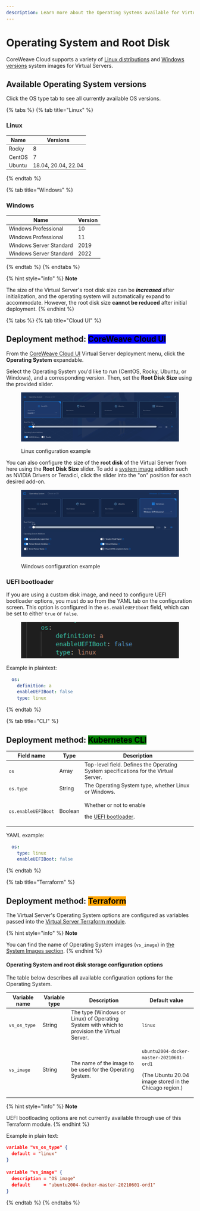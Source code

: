 ```yaml
---
description: Learn more about the Operating Systems available for Virtual Servers.
---
```


# Operating System and Root Disk

CoreWeave Cloud supports a variety of [Linux distributions](https://docs.coreweave.com/virtual-servers/coreweave-system-images/linux-images?q=system+images) and [Windows versions](https://docs.coreweave.com/virtual-servers/coreweave-system-images/windows-images?q=system+images) system images for Virtual Servers.

## Available Operating System versions

Click the OS type tab to see all currently available OS versions.

{% tabs %}
{% tab title="Linux" %}
### Linux

| Name   | Versions            |
| ------ | ------------------- |
| Rocky  | 8                   |
| CentOS | 7                   |
| Ubuntu | 18.04, 20.04, 22.04 |
{% endtab %}

{% tab title="Windows" %}
### Windows

| Name                    | Version |
| ----------------------- | ------- |
| Windows Professional    | 10      |
| Windows Professional    | 11      |
| Windows Server Standard | 2019    |
| Windows Server Standard | 2022    |
{% endtab %}
{% endtabs %}

{% hint style="info" %}
**Note**

The size of the Virtual Server's root disk size can be _**increased**_ after initialization, and the operating system will automatically expand to accommodate. However, the root disk size **cannot be reduced** after initial deployment.
{% endhint %}

{% tabs %}
{% tab title="Cloud UI" %}
## **Deployment method:** <mark style="background-color:blue;">CoreWeave Cloud UI</mark>

From the [CoreWeave Cloud UI](../../../virtual-servers/deployment-methods/coreweave-apps.md) Virtual Server deployment menu, click the **Operating System** expandable.

Select the Operating System you'd like to run (CentOS, Rocky, Ubuntu, or Windows), and a corresponding version. Then, set the **Root Disk Size** using the provided slider.

<figure><img src="../../.gitbook/assets/image (46).png" alt="Screenshot of OS selection menu"><figcaption><p>Linux configuration example</p></figcaption></figure>

You can also configure the size of the **root disk** of the Virtual Server from here using the **Root Disk Size** slider. To add a [system image](../coreweave-system-images/) addition such as NVIDIA Drivers or Teradici, click the slider into the "on" position for each desired add-on.

<figure><img src="../../.gitbook/assets/image (42).png" alt=""><figcaption><p>Windows configuration example</p></figcaption></figure>

### **UEFI bootloader**

If you are using a custom disk image, and need to configure UEFI bootloader options, you must do so from the YAML tab on the configuration screen. This option is configured in the `os.enableUEFIboot` field, which can be set to either `true` or `false`.

<figure><img src="../../.gitbook/assets/image (73).png" alt="" width="491"><figcaption></figcaption></figure>

Example in plaintext:

```yaml
  os:
    definition: a
    enableUEFIBoot: false
    type: linux
```
{% endtab %}

{% tab title="CLI" %}
## **Deployment method:** <mark style="background-color:green;">Kubernetes CLI</mark>

| Field name          | Type    | Description                                                                                                     |
| ------------------- | ------- | --------------------------------------------------------------------------------------------------------------- |
| `os`                | Array   | Top-level field. Defines the Operating System specifications for the Virtual Server.                            |
| `os.type`           | String  | The Operating System type, whether Linux or Windows.                                                            |
| `os.enableUEFIBoot` | Boolean | <p>Whether or not to enable</p><p>the <a href="https://wiki.ubuntu.com/EFIBootLoaders">UEFI bootloader</a>.</p> |

YAML example:

```yaml
  os:
    type: linux
    enableUEFIBoot: false
```
{% endtab %}

{% tab title="Terraform" %}
## **Deployment method:** <mark style="background-color:orange;">Terraform</mark>

The Virtual Server's Operating System options are configured as variables passed into the [Virtual Server Terraform module](https://github.com/coreweave/kubernetes-cloud/tree/master/virtual-server/examples/terraform).

{% hint style="info" %}
**Note**

You can find the name of Operating System images (`vs_image`) in [the System Images section](../coreweave-system-images/).
{% endhint %}

#### Operating System and root disk storage configuration options

The table below describes all available configuration options for the Operating System.

| Variable name | Variable type | Description                                                                                 | Default value                                                                                                            |
| ------------- | ------------- | ------------------------------------------------------------------------------------------- | ------------------------------------------------------------------------------------------------------------------------ |
| `vs_os_type`  | String        | The type (Windows or Linux) of Operating System with which to provision the Virtual Server. | `linux`                                                                                                                  |
| `vs_image`    | String        | The name of the image to be used for the Operating System.                                  | <p><code>ubuntu2004-docker-master-20210601-ord1</code> </p><p>(The Ubuntu 20.04 image stored in the Chicago region.)</p> |

{% hint style="info" %}
**Note**

UEFI bootloading options are not currently available through use of this Terraform module.
{% endhint %}

Example in plain text:

```json
variable "vs_os_type" {
  default = "linux"
}

variable "vs_image" {
  description = "OS image"
  default     = "ubuntu2004-docker-master-20210601-ord1"
}
```
{% endtab %}
{% endtabs %}
